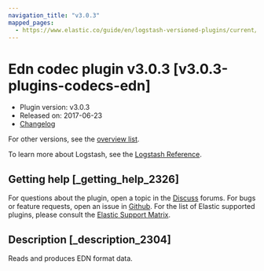 ```yaml
---
navigation_title: "v3.0.3"
mapped_pages:
  - https://www.elastic.co/guide/en/logstash-versioned-plugins/current/v3.0.3-plugins-codecs-edn.html
---
```


# Edn codec plugin v3.0.3 [v3.0.3-plugins-codecs-edn]

* Plugin version: v3.0.3
* Released on: 2017-06-23
* [Changelog](https://github.com/logstash-plugins/logstash-codec-edn/blob/v3.0.3/CHANGELOG.md)

For other versions, see the [overview list](codec-edn-index.md).

To learn more about Logstash, see the [Logstash Reference](https://www.elastic.co/guide/en/logstash/current/index.html).

## Getting help [_getting_help_2326]

For questions about the plugin, open a topic in the [Discuss](http://discuss.elastic.co) forums. For bugs or feature requests, open an issue in [Github](https://github.com/logstash-plugins/logstash-codec-edn). For the list of Elastic supported plugins, please consult the [Elastic Support Matrix](https://www.elastic.co/support/matrix#matrix_logstash_plugins).

## Description [_description_2304]

Reads and produces EDN format data.
